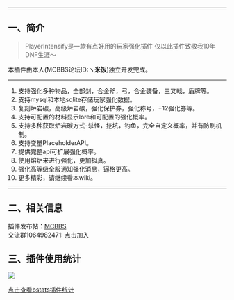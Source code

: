 
------------
## 一、简介

> PlayerIntensify是一款有点好用的玩家强化插件
仅以此插件致敬我10年DNF生涯～

本插件由本人(MCBBS论坛ID:**ヽ米饭**)独立开发完成。

------------
1. 支持强化多种物品，全部剑，合金斧，弓，合金装备，三叉戟，盾牌等。
2. 支持mysql和本地sqlite存储玩家强化数据。
3. 复刻炉岩碳，高级炉岩碳，强化保护券，强化称号，+12强化券等。
4. 支持可配置的材料显示lore和可配置的强化概率。
5. 支持多种获取炉岩碳方式-杀怪，挖坑，钓鱼，完全自定义概率，并有防刷机制。
6. 支持变量PlaceholderAPI。
7. 提供完整api可扩展强化概率。
8. 使用熔炉来进行强化，更加拟真。
9. 强化高等级全服通知强化消息，逼格更高。
10. 更多精彩，请继续看本wiki。

------------

## 二、相关信息
插件发布帖：[MCBBS](https://www.mcbbs.net/thread-1198166-1-1.html "MCBBS")  
交流群1064982471: [点击加入](https://jq.qq.com/?_wv=1027&k=5sxTf8u "点击加入")

## 三、插件使用统计
![](https://bstats.org/signatures/bukkit/PlayerIntensify.svg)

[点击查看bstats插件统计](https://bstats.org/plugin/bukkit/PlayerIntensify/10303 "点击查看bstats插件统计")